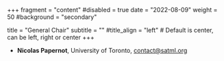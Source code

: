 +++
fragment = "content"
#disabled = true
date = "2022-08-09"
weight = 50
#background = "secondary"

title = "General Chair"
subtitle = ""
#title_align = "left" # Default is center, can be left,  right or center
+++

- **Nicolas Papernot**, University of Toronto, [contact@satml.org](mailto:contact@satml.org)
